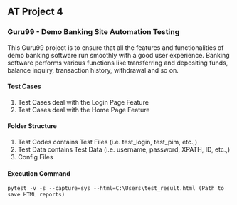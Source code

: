 ## AT Project 4
### Guru99 - Demo Banking Site Automation Testing
This Guru99 project is to ensure that all the features and functionalities of demo banking software run smoothly with a good user experience. Banking software performs various functions like transferring and depositing funds, balance inquiry, transaction history, withdrawal and so on.

#### Test Cases

1. Test Cases deal with the Login Page Feature
2. Test Cases deal with the Home Page Feature

#### Folder Structure
1. Test Codes contains Test Files (i.e. test_login, test_pim, etc.,)
2. Test Data contains Test Data (i.e. username, password, XPATH, ID, etc.,)
3. Config Files

#### Execution Command
```
pytest -v -s --capture=sys --html=C:\Users\test_result.html (Path to save HTML reports)
```

